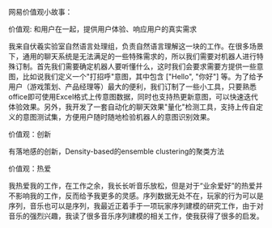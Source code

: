 网易价值观小故事：

价值观: 和用户在一起，提供用户体验、响应用户的真实需求

我来自伏羲实验室自然语言处理组，负责自然语言理解这一块的工作。在很多场景下，通用的聊天系统是无法满足的一些特殊需求的，所以我们需要对机器人进行特殊订制。首先我们需要确定机器人要听懂什么，这时我们会要求需要方提供一些意图，比如说我们定义一个"打招呼"意图，其中包含 ["Hello", "你好"] 等。为了给予用户（游戏策划、产品经理等）最大的便利，我们订制了一些小工具，只要熟悉office即可使用Excel格式上传意图数据，同时也支持热更新意图，可以快速迭代体验效果。另外，我开发了一套自动化的聊天效果"量化"检测工具，支持上传自定义的意图测试集，方便用户随时随地检验机器人的意图识别效果。

价值观：创新

有落地感的创新，Density-based的ensemble clustering的聚类方法

价值观：热爱

我热爱我的工作，在工作之余，我长长听音乐放松，但是对于“业余爱好”的热爱并不影响我的工作，反而给予我更多的灵感。序列数据无处不在，玩家的行为可以是序列，音乐也可以是序列，我最近正着手于一项玩家序列建模的研究工作，由于对音乐的强烈兴趣，我读了很多音乐序列建模的相关工作，使我获得了很多的启发。